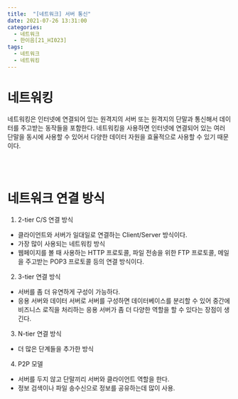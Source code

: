 ```yaml
---
title:  "[네트워크] 서버 통신"
date: 2021-07-26 13:31:00
categories:
  - 네트워크
  - 한이음[21_HI023]
tags:
  - 네트워크
  - 네트워킹
---
```



# 네트워킹

네트워킹은 인터넷에 연결되어 있는 원격지의 서버 또는 원격지의 단말과 통신해서 데이터를 주고받는 동작들을 포함한다. 네트워킹을 사용하면 인터넷에 연결되어 있는 여러 단말을 동시에 사용할 수 있어서 다양한 데이터 자원을 효율적으로 사용할 수 있기 때문이다.

<br>
<br>

# 네트워크 연결 방식

1. 2-tier C/S 연결 방식
- 클라이언트와 서버가 일대일로 연결하는 Client/Server 방식이다.
- 가장 많이 사용되는 네트워킹 방식
- 웹페이지를 볼 때 사용하는 HTTP 프로토콜, 파일 전송을 위한 FTP 프로토콜, 메일을 주고받는 POP3 프로토콜 등의 연결 방식이다.

2. 3-tier 연결 방식
- 서버를 좀 더 유연하게 구성이 가능하다.
- 응용 서버와 데이터 서버로 서버를 구성하면 데이터베이스를 분리할 수 있어 중간에 비즈니스 로직을 처리하는 응용 서버가 좀 더 다양한 역할을 할 수 있다는 장점이 생긴다.

3. N-tier 연결 방식
- 더 많은 단계들을 추가한 방식

4. P2P 모델
- 서버를 두지 않고 단말끼리 서버와 클라이언트 역할을 한다.
- 정보 검색이나 파일 송수신으로 정보를 공유하는데 많이 사용.

